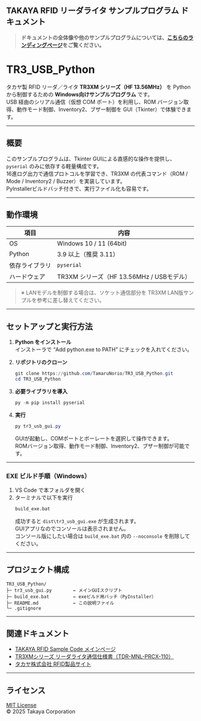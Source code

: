 ## TAKAYA RFID リーダライタ サンプルプログラム ドキュメント

> **ドキュメントの全体像や他のサンプルプログラムについては、[こちらのランディングページ](https://tamarunorio.github.io/TAKAYA-RFID-Sample-Code/)をご覧ください。**

# TR3_USB_Python

タカヤ製 RFID リーダ／ライタ **TR3XM シリーズ（HF 13.56MHz）** を Python から制御するための **Windows向けサンプルプログラム** です。  
USB 経由のシリアル通信（仮想 COM ポート）を利用し、ROM バージョン取得、動作モード制御、Inventory2、ブザー制御を GUI（Tkinter）で体験できます。

---

## 概要

このサンプルプログラムは、Tkinter GUIによる直感的な操作を提供し、`pyserial` のみに依存する軽量構成です。  
16進ログ出力で通信プロトコルを学習でき、TR3XM の代表コマンド（ROM / Mode / Inventory2 / Buzzer）を実装しています。  
PyInstallerビルドバッチ付きで、実行ファイル化も容易です。

---

## 動作環境

| 項目 | 内容 |
| ---- | ---- |
| OS | Windows 10 / 11 (64bit) |
| Python | 3.9 以上（推奨 3.11） |
| 依存ライブラリ | `pyserial` |
| ハードウェア | TR3XM シリーズ（HF 13.56MHz / USBモデル） |

> ※ LANモデルを制御する場合は、ソケット通信部分を TR3XM LAN版サンプルを参考に差し替えてください。

---

## セットアップと実行方法

1. **Python をインストール**  
   インストーラで “Add python.exe to PATH” にチェックを入れてください。

2. **リポジトリのクローン**
   ```powershell
   git clone https://github.com/TamaruNorio/TR3_USB_Python.git
   cd TR3_USB_Python
   ```

3. **必要ライブラリを導入**
   ```powershell
   py -m pip install pyserial
   ```

4. **実行**
   ```powershell
   py tr3_usb_gui.py
   ```
   GUIが起動し、COMポートとボーレートを選択して操作できます。  
   ROMバージョン取得、動作モード制御、Inventory2、ブザー制御が可能です。

---

### EXE ビルド手順（Windows）

1. VS Code で本フォルダを開く  
2. ターミナルで以下を実行
   ```bat
   build_exe.bat
   ```
   成功すると `dist\tr3_usb_gui.exe` が生成されます。  
   GUIアプリなのでコンソールは表示されません。  
   コンソール版にしたい場合は `build_exe.bat` 内の `--noconsole` を削除してください。

---

## プロジェクト構成

```
TR3_USB_Python/
├─ tr3_usb_gui.py        ← メインGUIスクリプト
├─ build_exe.bat         ← exeビルド用バッチ（PyInstaller）
├─ README.md             ← この説明ファイル
└─ .gitignore
```

---

## 関連ドキュメント

- [TAKAYA RFID Sample Code メインページ](https://tamarunorio.github.io/TAKAYA-RFID-Sample-Code/)
- [TR3XMシリーズ リーダライタ通信仕様書（TDR-MNL-PRCX-110）](https://github.com/TamaruNorio/TR3_LAN_Python/blob/main/docs/TDR-MNL-PRCX-110.pdf)
- [タカヤ株式会社 RFID製品サイト](https://www.product.takaya.co.jp/rfid/)

---

## ライセンス

[MIT License](./LICENSE)  
© 2025 Takaya Corporation
